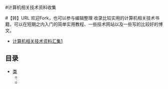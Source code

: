 #计算机相关技术资料收集

#【转】URL 欢迎Fork，也可以参与编辑整理
收录比较实用的计算机相关技术书籍，可以在短期之内入门的简单实用教程、一些技术网站以及一些写的比较好的博文。

* [计算机相关技术资料汇集1](https://github.com/EZLippi/practical-programming-books/blob/master/README.md)
## 目录
* [类](#相关类)
  * [](#)
  * [](#)
 
